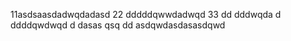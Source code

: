 11asdsaasdadwqdadasd
22
dddddqwwdadwqd
33
dd
dddwqda
d
ddddqwdwqd
d
dasas   qsq
dd
asdqwdasdasasdqwd
